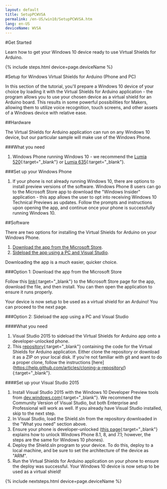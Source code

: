 ```yaml
---
layout: default
title: SetupPCWVSA
permalink: /en-US/win10/SetupPCWVSA.htm
lang: en-US
deviceName: WVSA
---
```


#Get Started

Learn how to get your Windows 10 device ready to use Virtual Shields for Arduino.

{% include steps.html device=page.deviceName %}

#Setup for Windows Virtual Shields for Arduino (Phone and PC)

In this section of the tutorial, you'll prepare a Windows 10 device of your choice by loading it with the Virtual Shields for Arduino application - the program allows you to use your chosen device as a virtual shield for an Arduino board.  This results in some powerful possibilities for Makers, allowing them to utilize voice recognition, touch screens, and other assets of a Windows device with relative ease.

##Hardware

The Virtual Shields for Arduino application can run on any Windows 10 device, but our particular sample will make use of the Windows Phone.

###What you need
 1. Windows Phone running Windows 10 - we recommend the [Lumia 520](http://www.microsoft.com/en-us/mobile/phone/lumia520/){:target="_blank"} or [Lumia 635](http://www.microsoft.com/en-us/mobile/phone/lumia635/){:target="_blank"}.

###Set up your Windows Phone
 1. If your phone is not already running Windows 10, there are options to install preview versions of the software.  Windows Phone 8 users can go to the Microsoft Store app to download the "Windows Insider" application - this app allows the user to opt into receiving Windows 10 Technical Previews as updates.  Follow the prompts and instructions upon opening the app, and continue once your phone is successfully running Windows 10.

##Software

There are two options for installing the Virtual Shields for Arduino on your Windows Phone.

1. [Download the app from the Microsoft Store](#option-1-download-the-app-from-the-microsoft-store).
2. [Sideload the app using a PC and Visual Studio](#option-2-sideload-the-app-using-a-pc-and-visual-studio).

Downloading the app is a much easier, quicker choice.

###Option 1: Download the app from the Microsoft Store

Follow this [link](https://www.microsoft.com/store/apps/9nblgggz0mld){:target="_blank"} to the Microsoft Store page for the app, download the file, and then install. You can then open the application to ensure it runs properly. 

Your device is now setup to be used as a virtual shield for an Arduino!  You can proceed to the next page.

###Option 2: Sideload the app using a PC and Visual Studio

####What you need
 1. Visual Studio 2015 to sideload the Virtual Shields for Arduino app onto a developer-unlocked phone.
 2. This [repository](https://github.com/ms-iot/virtual-shields-universal){:target="_blank"} containing the code for the Virtual Shields for Arduino application.  Either clone the repository or download it as a ZIP on your local disk.  If you're not familiar with git and want to do a proper clone, follow the instructions [here] (https://help.github.com/articles/cloning-a-repository/){:target="_blank"}.

####Set up your Visual Studio 2015
 1. Install Visual Studio 2015 with the Windows 10 Developer Preview tools from [dev.windows.com](https://dev.windows.com/en-us/windows-10-developer-preview-tools){:target="_blank"}.  We recommend the Community Version of Visual Studio, but both Enterprise and Professional will work as well.  If you already have Visual Studio installed, skip to the next step.
 2. In Visual Studio, load the Shield.sln from the repository downloaded in the "What you need" section above.
 3. Ensure your phone is developer-unlocked ([this page](https://msdn.microsoft.com/en-us/library/windows/apps/dn614128.aspx){:target="_blank"} explains how to unlock Windows Phone 8.1, 8, and 7.1; however, the steps are the same for Windows 10 phones).
 4. Deploy the Shield.sln program to your device.  To do this, deploy to a local machine, and be sure to set the architecture of the device as "ARM".
 5. Run the Virtual Shields for Arduino application on your phone to ensure the deploy was successful.  Your Windows 10 device is now setup to be used as a virtual shield!

 {% include nextsteps.html device=page.deviceName %}
